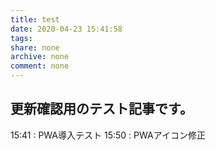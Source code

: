 ```yaml
---
title: test
date: 2020-04-23 15:41:58
tags:
share: none
archive: none
comment: none
---
```

## 更新確認用のテスト記事です。
<!-- more -->

15:41 : PWA導入テスト
15:50 : PWAアイコン修正